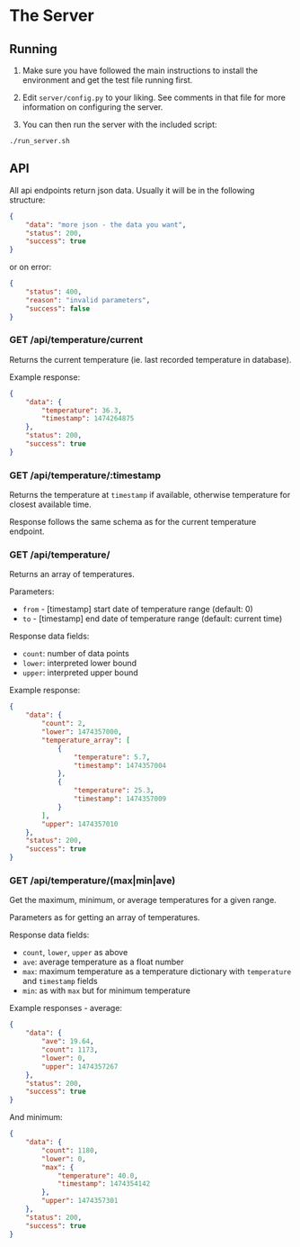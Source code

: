 # The Server

## Running

1. Make sure you have followed the main instructions to install the environment and get the test file running first.

2. Edit `server/config.py` to your liking. See comments in that file for more information on configuring the server.

3. You can then run the server with the included script:

```
./run_server.sh
```


## API

All api endpoints return json data. Usually it will be in the following structure:

```json
{
    "data": "more json - the data you want",
    "status": 200,
    "success": true
}
```

or on error:

```json
{
    "status": 400,
    "reason": "invalid parameters",
    "success": false
}
```

### GET /api/temperature/current

Returns the current temperature (ie. last recorded temperature in database).

Example response:

```json
{
    "data": {
        "temperature": 36.3,
        "timestamp": 1474264875
    },
    "status": 200,
    "success": true
}
```


### GET /api/temperature/:timestamp

Returns the temperature at `timestamp` if available, otherwise temperature for closest available time.

Response follows the same schema as for the current temperature endpoint.


### GET /api/temperature/

Returns an array of temperatures.

Parameters:

- `from` - [timestamp] start date of temperature range (default: 0)
- `to` - [timestamp] end date of temperature range (default: current time)

Response data fields:

- `count`: number of data points
- `lower`: interpreted lower bound
- `upper`: interpreted upper bound

Example response:

```json
{
    "data": {
        "count": 2,
        "lower": 1474357000,
        "temperature_array": [
            {
                "temperature": 5.7,
                "timestamp": 1474357004
            },
            {
                "temperature": 25.3,
                "timestamp": 1474357009
            }
        ],
        "upper": 1474357010
    },
    "status": 200,
    "success": true
}
```


### GET /api/temperature/(max|min|ave)

Get the maximum, minimum, or average temperatures for a given range.

Parameters as for getting an array of temperatures.

Response data fields:

- `count`, `lower`, `upper` as above
- `ave`: average temperature as a float number
- `max`: maximum temperature as a temperature dictionary with `temperature` and `timestamp` fields
- `min`: as with `max` but for minimum temperature

Example responses - average:

```json
{
    "data": {
        "ave": 19.64,
        "count": 1173,
        "lower": 0,
        "upper": 1474357267
    },
    "status": 200,
    "success": true
}
```

And minimum:

```json
{
    "data": {
        "count": 1180,
        "lower": 0,
        "max": {
            "temperature": 40.0,
            "timestamp": 1474354142
        },
        "upper": 1474357301
    },
    "status": 200,
    "success": true
}
```

